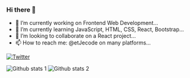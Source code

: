 ### Hi there 👋
- 🔭 I’m currently working on Frontend Web Development...
- 🌱 I’m currently learning JavaScript, HTML, CSS, React, Bootstrap...
- 👯 I’m looking to collaborate on a React project...
- 📫 How to reach me: @etJecode on many platforms...

[![Twitter](https://badgen.net/badge/icon/twitter?icon=twitter&label)](https://twitter.com/etJecode)

<!-- [![Github Badge](https://img.shields.io/badge/-Github-000?style=quare&labelColor=000&logo=Github&logoColor=white&link=link)](link) -->
<!-- [![Instagram Badge](https://img.shields.io/badge/-Instagram-C13584?style=flat-quare&labelColor=C13584&logo=instagram&logoColor=white&link=link)](link) -->
<!-- [![Medium Badge](https://img.shields.io/badge/-Medium-757575?style=flat-quare&labelColor=757575&logo=Medium&logoColor=white&link=link)](link) -->
<!-- [![Blogger Badge](https://img.shields.io/badge/-Blogger-FF9800?style=flat-quare&labelColor=FF9800&logo=Blogger&logoColor=white&link=link)](link) -->

![Github stats 1](https://github-readme-stats.vercel.app/api?username=etJecode&show_icons=true&theme=gradient) 
![Github stats 2](https://github-readme-stats.vercel.app/api?username=etJecode&show_icons=true&theme=radical)


<!--
**etJecode/etJecode** is a ✨ _special_ ✨ repository because its `README.md` (this file) appears on your GitHub profile.

Here are some ideas to get you started:

- 🔭 I’m currently working on Frontend Web Development...
- 🌱 I’m currently learning JavaScript, HTML, CSS, React, Bootstrap...
- 👯 I’m looking to collaborate on a React project...
- 🤔 I’m looking for help with finding new projects to work on...
- 💬 Ask me about anything, I'd be glad to help you whenever I can...
- 📫 How to reach me: @etJecode on many platforms...
- 😄 Pronouns: she/her...
- ⚡ Fun fact: I can stop the world from spinning if I want...
-->
